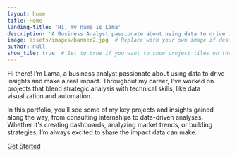 ```yaml
---
layout: home
title: Home
landing-title: 'Hi, my name is Lama'
description: 'A Business Analyst passionate about using data to drive insights and create impact.'
image: assets/images/banner2.jpg  # Replace with your own image if desired
author: null
show_tile: true  # Set to true if you want to show project tiles on the homepage
---
```


Hi there! I’m Lama, a business analyst passionate about using data to drive insights and make a real impact. Throughout my career, I’ve worked on projects that blend strategic analysis with technical skills, like data visualization and automation.

In this portfolio, you’ll see some of my key projects and insights gained along the way, from consulting internships to data-driven analyses. Whether it's creating dashboards, analyzing market trends, or building strategies, I’m always excited to share the impact data can make.

[Get Started](/projects)  <!-- Add a link to your projects section or another relevant page -->
